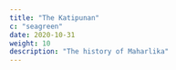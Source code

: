 ```yaml
---
title: "The Katipunan"
c: "seagreen"
date: 2020-10-31
weight: 10
description: "The history of Maharlika"
---
```

